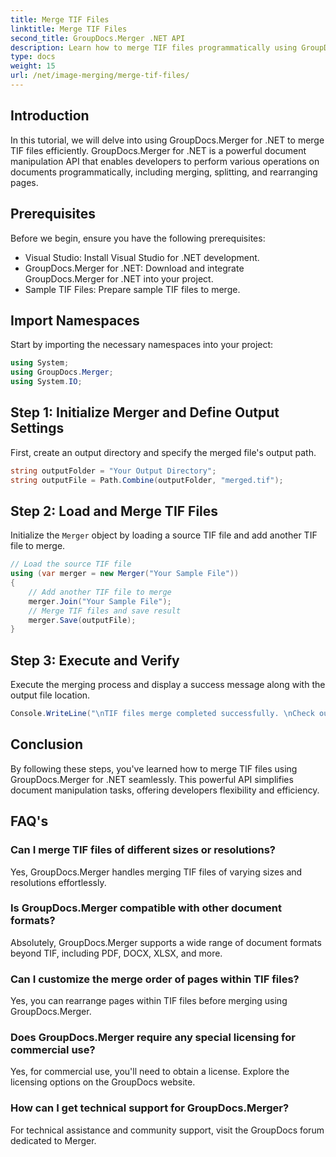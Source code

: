 ```yaml
---
title: Merge TIF Files
linktitle: Merge TIF Files
second_title: GroupDocs.Merger .NET API
description: Learn how to merge TIF files programmatically using GroupDocs.Merger for .NET. Efficient document manipulation API for .NET developers.
type: docs
weight: 15
url: /net/image-merging/merge-tif-files/
---
```

## Introduction
In this tutorial, we will delve into using GroupDocs.Merger for .NET to merge TIF files efficiently. GroupDocs.Merger for .NET is a powerful document manipulation API that enables developers to perform various operations on documents programmatically, including merging, splitting, and rearranging pages.
## Prerequisites
Before we begin, ensure you have the following prerequisites:
- Visual Studio: Install Visual Studio for .NET development.
- GroupDocs.Merger for .NET: Download and integrate GroupDocs.Merger for .NET into your project.
- Sample TIF Files: Prepare sample TIF files to merge.

## Import Namespaces
Start by importing the necessary namespaces into your project:
```csharp
using System; 
using GroupDocs.Merger;
using System.IO;
```
## Step 1: Initialize Merger and Define Output Settings
First, create an output directory and specify the merged file's output path.
```csharp
string outputFolder = "Your Output Directory";
string outputFile = Path.Combine(outputFolder, "merged.tif");
```
## Step 2: Load and Merge TIF Files
Initialize the `Merger` object by loading a source TIF file and add another TIF file to merge.
```csharp
// Load the source TIF file
using (var merger = new Merger("Your Sample File"))
{
    // Add another TIF file to merge
    merger.Join("Your Sample File");
    // Merge TIF files and save result
    merger.Save(outputFile);
}
```
## Step 3: Execute and Verify
Execute the merging process and display a success message along with the output file location.
```csharp
Console.WriteLine("\nTIF files merge completed successfully. \nCheck output in {0}", outputFolder);
```

## Conclusion
By following these steps, you've learned how to merge TIF files using GroupDocs.Merger for .NET seamlessly. This powerful API simplifies document manipulation tasks, offering developers flexibility and efficiency.

## FAQ's
### Can I merge TIF files of different sizes or resolutions?
Yes, GroupDocs.Merger handles merging TIF files of varying sizes and resolutions effortlessly.
### Is GroupDocs.Merger compatible with other document formats?
Absolutely, GroupDocs.Merger supports a wide range of document formats beyond TIF, including PDF, DOCX, XLSX, and more.
### Can I customize the merge order of pages within TIF files?
Yes, you can rearrange pages within TIF files before merging using GroupDocs.Merger.
### Does GroupDocs.Merger require any special licensing for commercial use?
Yes, for commercial use, you'll need to obtain a license. Explore the licensing options on the GroupDocs website.
### How can I get technical support for GroupDocs.Merger?
For technical assistance and community support, visit the GroupDocs forum dedicated to Merger.